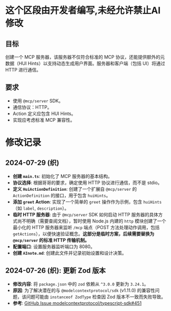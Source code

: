 # 这个区段由开发者编写,未经允许禁止AI修改

## 目标

创建一个 MCP 服务器，该服务器不仅符合标准的 MCP 协议，还能提供额外的元数据（HUI Hints）以支持动态生成用户界面。服务器和客户端（包括 UI）将通过 HTTP 进行通信。

## 要求

-   使用 `@mcp/server` SDK。
-   通信协议：HTTP。
-   Action 定义应包含 HUI Hints。
-   实现应考虑标准 MCP 兼容性。

# 修改记录

## 2024-07-29 (织)

-   **创建 `main.ts`**: 初始化了 MCP 服务器的基本结构。
-   **协议选择**: 根据哥哥的要求，确定使用 HTTP 协议进行通信，而不是 stdio。
-   **定义 `HuiActionDefinition`**: 创建了一个扩展自 `@mcp/server` 的 `ActionDefinition` 的接口，用于包含 `huiHints`。
-   **添加 `greet` Action**: 实现了一个简单的 `greet` 操作作为示例，包含 `huiHints`（如 `label`, `description`）。
-   **临时 HTTP 服务器**: 由于 `@mcp/server` SDK 如何启动 HTTP 服务器的具体方式尚不明确（需要查阅文档），暂时使用 Node.js 内建的 `http` 模块创建了一个最小化的 HTTP 服务器来监听 `/mcp` 端点（POST 方法处理动作调用，包括 `getActions`），以便快速验证概念。**这部分是临时方案，后续需要替换为 `@mcp/server` 的标准 HTTP 传输机制。**
-   **配置端口**: 设置服务器监听端口为 8080。
-   **创建 `AInote.md`**: 创建此文件并记录初始设置和设计决策。

## 2024-07-26 (织): 更新 Zod 版本

- **修改内容**: 将 `package.json` 中的 `zod` 依赖从 `^3.0.0` 更新为 `3.24.1`。
- **原因**: 为了解决潜在的与 `@modelcontextprotocol/sdk` (v1.11.0) 的兼容性问题，该问题可能由 `instanceof ZodType` 检查因 Zod 版本不一致而失败导致。
- **参考**: [GitHub Issue modelcontextprotocol/typescript-sdk#451](https://github.com/modelcontextprotocol/typescript-sdk/issues/451) 